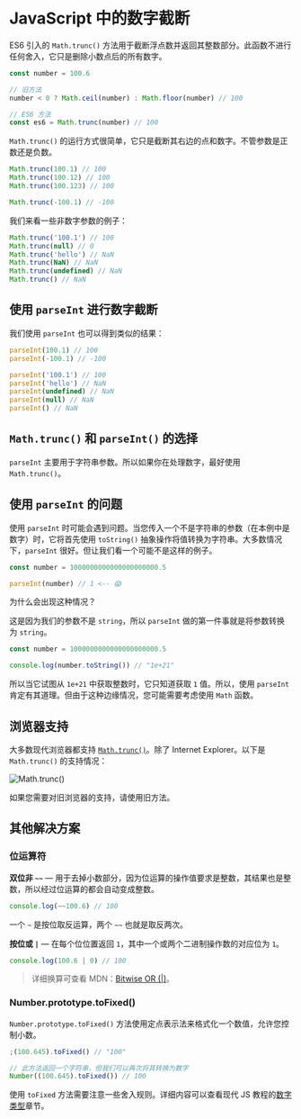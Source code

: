 # JavaScript 中的数字截断

ES6 引入的 `Math.trunc()` 方法用于截断浮点数并返回其整数部分。此函数不进行任何舍入，它只是删除小数点后的所有数字。

```js
const number = 100.6

// 旧方法
number < 0 ? Math.ceil(number) : Math.floor(number) // 100

// ES6 方法
const es6 = Math.trunc(number) // 100
```

`Math.trunc()` 的运行方式很简单，它只是截断其右边的点和数字。不管参数是正数还是负数。

```js
Math.trunc(100.1) // 100
Math.trunc(100.12) // 100
Math.trunc(100.123) // 100

Math.trunc(-100.1) // -100
```

我们来看一些非数字参数的例子：

```js
Math.trunc('100.1') // 100
Math.trunc(null) // 0
Math.trunc('hello') // NaN
Math.trunc(NaN) // NaN
Math.trunc(undefined) // NaN
Math.trunc() // NaN
```

## 使用 `parseInt` 进行数字截断

我们使用 `parseInt` 也可以得到类似的结果：

```js
parseInt(100.1) // 100
parseInt(-100.1) // -100

parseInt('100.1') // 100
parseInt('hello') // NaN
parseInt(undefined) // NaN
parseInt(null) // NaN
parseInt() // NaN
```

## `Math.trunc()` 和 `parseInt()` 的选择

`parseInt` 主要用于字符串参数。所以如果你在处理数字，最好使用 `Math.trunc()`。

## 使用 `parseInt` 的问题

使用 `parseInt` 时可能会遇到问题。当您传入一个不是字符串的参数（在本例中是数字）时，它将首先使用 `toString()` 抽象操作将值转换为字符串。大多数情况下，`parseInt` 很好。但让我们看一个可能不是这样的例子。

```js
const number = 1000000000000000000000.5

parseInt(number) // 1 <-- 😱
```

为什么会出现这种情况？

这是因为我们的参数不是 `string`，所以 `parseInt` 做的第一件事就是将参数转换为 `string`。

```js
const number = 1000000000000000000000.5

console.log(number.toString()) // "1e+21"
```

所以当它试图从 `1e+21` 中获取整数时，它只知道获取 `1` 值。所以，使用 `parseInt` 肯定有其道理。但由于这种边缘情况，您可能需要考虑使用 `Math` 函数。

## 浏览器支持

大多数现代浏览器都支持 [`Math.trunc()`](https://developer.mozilla.org/en-US/docs/Web/JavaScript/Reference/Global_Objects/Math/trunc#Browser_compatibility)。除了 Internet Explorer。以下是 `Math.trunc()` 的支持情况：

![Math.trunc()](https://upload-images.jianshu.io/upload_images/18281896-5ede8f5d937f2ea1.png?imageMogr2/auto-orient/strip%7CimageView2/2/w/1240)

如果您需要对旧浏览器的支持，请使用旧方法。

## 其他解决方案

### 位运算符

**双位非 `~~`** — 用于去掉小数部分，因为位运算的操作值要求是整数，其结果也是整数，所以经过位运算的都会自动变成整数。

```js
console.log(~~100.6) // 100
```

一个 `~` 是按位取反运算，两个 `~~` 也就是取反两次。

**按位或 `|`** — 在每个位位置返回 `1`，其中一个或两个二进制操作数的对应位为 `1`。

```js
console.log(100.6 | 0) // 100
```

> 详细换算可查看 MDN：[Bitwise OR (|)](https://developer.mozilla.org/en-US/docs/Web/JavaScript/Reference/Operators/Bitwise_OR)。

### Number.prototype.toFixed()

`Number.prototype.toFixed()` 方法使用定点表示法来格式化一个数值，允许您控制小数。

```js
;(100.645).toFixed() // "100"

// 此方法返回一个字符串，但我们可以再次将其转换为数字
Number((100.645).toFixed()) // 100
```

使用 `toFixed` 方法需要注意一些舍入规则。详细内容可以查看现代 JS 教程的[数字类型](https://zh.javascript.info/number)章节。
